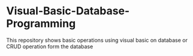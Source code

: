 # Visual-Basic-Database-Programming
This repository shows basic operations using visual basic on database or CRUD operation form the database
